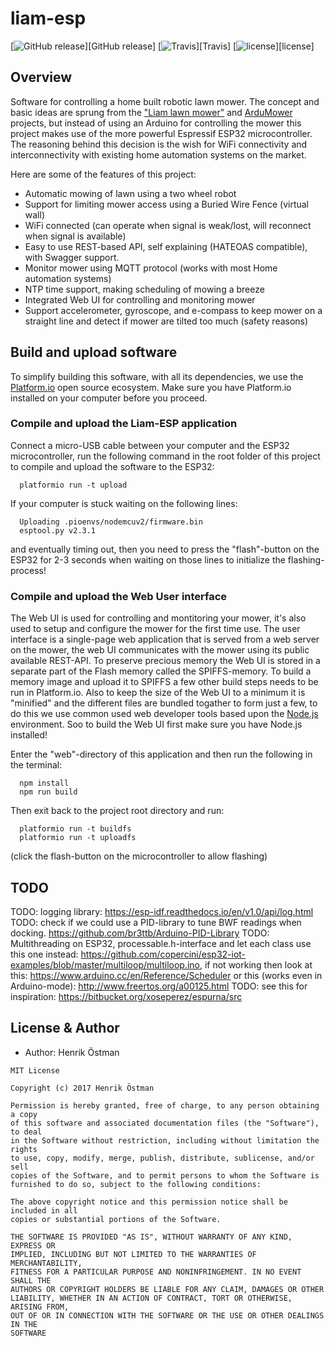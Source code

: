 # liam-esp
[![GitHub release](https://img.shields.io/github/release/trycoon/liam-esp.svg?maxAge=3600)][GitHub release]
[![Travis](https://img.shields.io/travis/trycoon/liam-esp.svg?maxAge=3600)][Travis]
[![license](https://img.shields.io/github/license/trycoon/liam-esp.svg?maxAge=3600)][license]


## Overview
Software for controlling a home built robotic lawn mower.
The concept and basic ideas are sprung from the ["Liam lawn mower"](https://github.com/sm6yvr/liam) and [ArduMower](https://www.ardumower.de/index.php/en/) projects, but instead of using an Arduino for controlling the mower this project makes use of the more powerful Espressif ESP32 microcontroller. The reasoning behind this decision is the wish for WiFi connectivity and interconnectivity with existing home automation systems on the market.

Here are some of the features of this project:

- Automatic mowing of lawn using a two wheel robot
- Support for limiting mower access using a Buried Wire Fence (virtual wall)
- WiFi connected (can operate when signal is weak/lost, will reconnect when signal is available)
- Easy to use REST-based API, self explaining (HATEOAS compatible), with Swagger support.  
- Monitor mower using MQTT protocol (works with most Home automation systems)
- NTP time support, making scheduling of mowing a breeze
- Integrated Web UI for controlling and monitoring mower
- Support accelerometer, gyroscope, and e-compass to keep mower on a straight line and detect if mower are tilted too much (safety reasons)

## Build and upload software

To simplify building this software, with all its dependencies, we use the [Platform.io](https://platformio.org/) open source ecosystem. Make sure you have Platform.io installed on your computer before you proceed.

### Compile and upload the Liam-ESP application

Connect a micro-USB cable between your computer and the ESP32 microcontroller, run the following command in the root folder of this project to compile and upload the software to the ESP32:
```
  platformio run -t upload
```

If your computer is stuck waiting on the following lines:
```
  Uploading .pioenvs/nodemcuv2/firmware.bin
  esptool.py v2.3.1
```
and eventually timing out, then you need to press the "flash"-button on the ESP32 for 2-3 seconds when waiting on those lines to initialize the flashing-process!

### Compile and upload the Web User interface

The Web UI is used for controlling and montitoring your mower, it's also used to setup and configure the mower for the first time use.
The user interface is a single-page web application that is served from a web server on the mower, the web UI communicates with the mower using its public available REST-API. To preserve precious memory the Web UI is stored in a separate part of the Flash memory called the SPIFFS-memory. To build a memory image and upload it to SPIFFS a few other build steps needs to be run in Platform.io. Also to keep the size of the Web UI to a minimum it is "minified" and the different files are bundled togather to form just a few, to do this we use common used web developer tools based upon the [Node.js](https://nodejs.org/en/) environment. Soo to build the Web UI first make sure you have Node.js installed!

Enter the "web"-directory of this application and then run the following in the terminal:
```
  npm install
  npm run build
```
Then exit back to the project root directory and run:
```
  platformio run -t buildfs
  platformio run -t uploadfs
```
(click the flash-button on the microcontroller to allow flashing)

## TODO

TODO: logging library: https://esp-idf.readthedocs.io/en/v1.0/api/log.html
TODO: check if we could use a PID-library to tune BWF readings when docking. https://github.com/br3ttb/Arduino-PID-Library
TODO: Multithreading on ESP32, processable.h-interface and let each class use this one instead: https://github.com/copercini/esp32-iot-examples/blob/master/multiloop/multiloop.ino, if not working then look at this: https://www.arduino.cc/en/Reference/Scheduler or this (works even in Arduino-mode): http://www.freertos.org/a00125.html
TODO: see this for inspiration: https://bitbucket.org/xoseperez/espurna/src

## License & Author


- Author: Henrik Östman

```
MIT License

Copyright (c) 2017 Henrik Östman

Permission is hereby granted, free of charge, to any person obtaining a copy
of this software and associated documentation files (the "Software"), to deal
in the Software without restriction, including without limitation the rights
to use, copy, modify, merge, publish, distribute, sublicense, and/or sell
copies of the Software, and to permit persons to whom the Software is
furnished to do so, subject to the following conditions:

The above copyright notice and this permission notice shall be included in all
copies or substantial portions of the Software.

THE SOFTWARE IS PROVIDED "AS IS", WITHOUT WARRANTY OF ANY KIND, EXPRESS OR
IMPLIED, INCLUDING BUT NOT LIMITED TO THE WARRANTIES OF MERCHANTABILITY,
FITNESS FOR A PARTICULAR PURPOSE AND NONINFRINGEMENT. IN NO EVENT SHALL THE
AUTHORS OR COPYRIGHT HOLDERS BE LIABLE FOR ANY CLAIM, DAMAGES OR OTHER
LIABILITY, WHETHER IN AN ACTION OF CONTRACT, TORT OR OTHERWISE, ARISING FROM,
OUT OF OR IN CONNECTION WITH THE SOFTWARE OR THE USE OR OTHER DEALINGS IN THE
SOFTWARE
```
